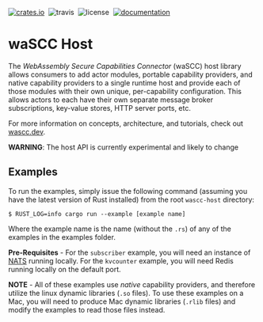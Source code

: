 [![crates.io](https://img.shields.io/crates/v/wascc-host.svg)](https://crates.io/crates/wascc-host)&nbsp;
![travis](https://travis-ci.org/wascc/wascc-host.svg?branch=master)&nbsp;
![license](https://img.shields.io/crates/l/wascc-host.svg)&nbsp;
[![documentation](https://docs.rs/wascc-host/badge.svg)](https://docs.rs/wascc-host)

# waSCC Host

The _WebAssembly Secure Capabilities Connector_ (waSCC) host library allows consumers to add actor modules, portable capability providers, and native capability providers to a single runtime host and provide each of those modules with their own unique, per-capability configuration. This allows actors to each have their own separate message broker subscriptions, key-value stores, HTTP server ports, etc.

For more information on concepts, architecture, and tutorials, check out [wascc.dev](https://wascc.dev).

**WARNING**: The host API is currently experimental and likely to change

## Examples
To run the examples, simply issue the following command (assuming you have the latest version of Rust installed) from the root `wascc-host` directory:

```
$ RUST_LOG=info cargo run --example [example name]
```

Where the example name is the name (without the `.rs`) of any of the examples in the examples folder. 

**Pre-Requisites** - For the `subscriber` example, you will need an instance of [NATS](https://nats.io) running locally. For the `kvcounter` example, you will need Redis running locally on the default port.

**NOTE** - All of these examples use _native_ capability providers, and therefore utilize the linux dynamic libraries (`.so` files). To use these examples on a Mac, you will need to produce Mac dynamic libraries (`.rlib` files) and modify the examples to read those files instead.
